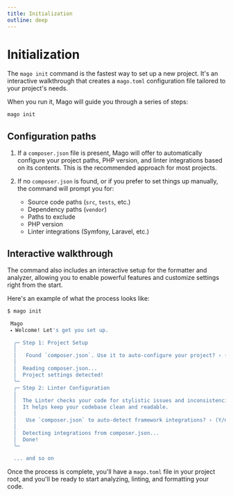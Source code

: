 ```yaml
---
title: Initialization
outline: deep
---
```


# Initialization

The `mago init` command is the fastest way to set up a new project. It's an interactive walkthrough that creates a `mago.toml` configuration file tailored to your project's needs.

When you run it, Mago will guide you through a series of steps:

```sh
mago init
```

## Configuration paths

1.  If a `composer.json` file is present, Mago will offer to automatically configure your project paths, PHP version, and linter integrations based on its contents. This is the recommended approach for most projects.

2.  If no `composer.json` is found, or if you prefer to set things up manually, the command will prompt you for:
    - Source code paths (`src`, `tests`, etc.)
    - Dependency paths (`vendor`)
    - Paths to exclude
    - PHP version
    - Linter integrations (Symfony, Laravel, etc.)

## Interactive walkthrough

The command also includes an interactive setup for the formatter and analyzer, allowing you to enable powerful features and customize settings right from the start.

Here's an example of what the process looks like:

```sh
$ mago init

 Mago
 ⬩ Welcome! Let's get you set up.

  ╭─ Step 1: Project Setup
  │
  │   Found `composer.json`. Use it to auto-configure your project? › (Y/n)
  │
  │  Reading composer.json...
  │  Project settings detected!
  ╰─
  ╭─ Step 2: Linter Configuration
  │
  │  The Linter checks your code for stylistic issues and inconsistencies.
  │  It helps keep your codebase clean and readable.
  │
  │   Use `composer.json` to auto-detect framework integrations? › (Y/n)
  │
  │  Detecting integrations from composer.json...
  │  Done!
  ╰─

  ... and so on
```

Once the process is complete, you'll have a `mago.toml` file in your project root, and you'll be ready to start analyzing, linting, and formatting your code.
